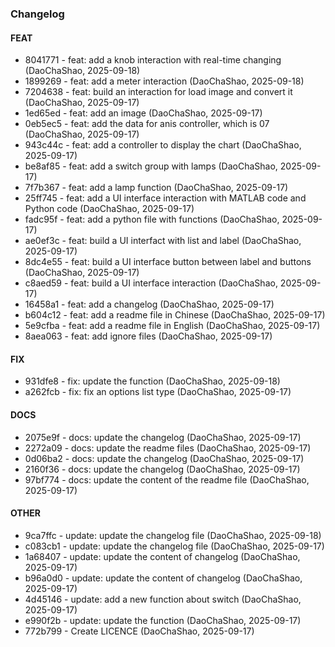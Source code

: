 ### Changelog

#### FEAT

* 8041771 - feat: add a knob interaction with real-time changing (DaoChaShao, 2025-09-18)
* 1899269 - feat: add a meter interaction (DaoChaShao, 2025-09-18)
* 7204638 - feat: build an interaction for load image and convert it (DaoChaShao, 2025-09-17)
* 1ed65ed - feat: add an image (DaoChaShao, 2025-09-17)
* 0eb5ec5 - feat: add the data for anis controller, which is 07 (DaoChaShao, 2025-09-17)
* 943c44c - feat: add a controller to display the chart (DaoChaShao, 2025-09-17)
* be8af85 - feat: add a switch group with lamps (DaoChaShao, 2025-09-17)
* 7f7b367 - feat: add a lamp function (DaoChaShao, 2025-09-17)
* 25ff745 - feat: add a UI interface interaction with MATLAB code and Python code (DaoChaShao, 2025-09-17)
* fadc95f - feat: add a python file with functions (DaoChaShao, 2025-09-17)
* ae0ef3c - feat: build a UI interfact with list and label (DaoChaShao, 2025-09-17)
* 8dc4e55 - feat: build a UI interface button between label and buttons (DaoChaShao, 2025-09-17)
* c8aed59 - feat: build a UI interface interaction (DaoChaShao, 2025-09-17)
* 16458a1 - feat: add a changelog (DaoChaShao, 2025-09-17)
* b604c12 - feat: add a readme file in Chinese (DaoChaShao, 2025-09-17)
* 5e9cfba - feat: add a readme file in English (DaoChaShao, 2025-09-17)
* 8aea063 - feat: add ignore files (DaoChaShao, 2025-09-17)

#### FIX

* 931dfe8 - fix: update the function (DaoChaShao, 2025-09-18)
* a262fcb - fix: fix an options list type (DaoChaShao, 2025-09-17)

#### DOCS

* 2075e9f - docs: update the changelog (DaoChaShao, 2025-09-17)
* 2272a09 - docs: update the readme files (DaoChaShao, 2025-09-17)
* 0d06ba2 - docs: update the changelog (DaoChaShao, 2025-09-17)
* 2160f36 - docs: update the changelog (DaoChaShao, 2025-09-17)
* 97bf774 - docs: update the content of the readme file (DaoChaShao, 2025-09-17)

#### OTHER

* 9ca7ffc - update: update the changelog file (DaoChaShao, 2025-09-18)
* c083cb1 - update: update the changelog file (DaoChaShao, 2025-09-17)
* 1a68407 - update: update the content of changelog (DaoChaShao, 2025-09-17)
* b96a0d0 - update: update the content of changelog (DaoChaShao, 2025-09-17)
* 4d45146 - update: add a new function about switch (DaoChaShao, 2025-09-17)
* e990f2b - update: update the function (DaoChaShao, 2025-09-17)
* 772b799 - Create LICENCE (DaoChaShao, 2025-09-17)

